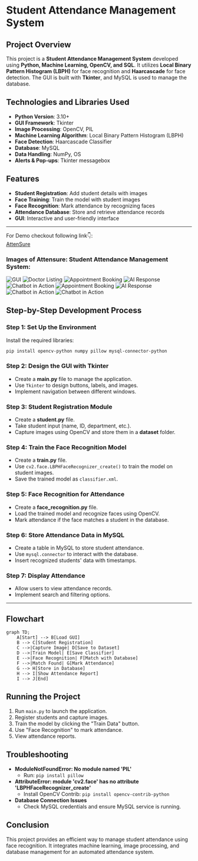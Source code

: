 ﻿# Student Attendance Management System

## Project Overview
This project is a **Student Attendance Management System** developed using **Python, Machine Learning, OpenCV, and SQL**. It utilizes **Local Binary Pattern Histogram (LBPH)** for face recognition and **Haarcascade** for face detection. The GUI is built with **Tkinter**, and MySQL is used to manage the database.

## Technologies and Libraries Used
- **Python Version**: 3.10+
- **GUI Framework**: Tkinter
- **Image Processing**: OpenCV, PIL
- **Machine Learning Algorithm**: Local Binary Pattern Histogram (LBPH)
- **Face Detection**: Haarcascade Classifier
- **Database**: MySQL
- **Data Handling**: NumPy, OS
- **Alerts & Pop-ups**: Tkinter messagebox

## Features
- **Student Registration**: Add student details with images
- **Face Training**: Train the model with student images
- **Face Recognition**: Mark attendance by recognizing faces
- **Attendance Database**: Store and retrieve attendance records
- **GUI**: Interactive and user-friendly interface

---
For Demo checkout following link👇:  
<a href="https://bijayrauniyar-hello-doc.vercel.app/" target="_blank">AttenSure</a> </br>
### Images of Attensure: Student Attendance Management System:
![GUI](demo/img1.jpg)
![Doctor Listing](demo/img2.jpg)
![Appointment Booking](demo/img3.jpg)
![AI Response](demo/img4.jpg)
![Chatbot in Action](demo/img5.jpg)
![Appointment Booking](demo/img6.jpg)
![AI Response](demo/img7.jpg)
![Chatbot in Action](demo/img8.jpg)
![Chatbot in Action](demo/img9.jpg)

## Step-by-Step Development Process

### Step 1: Set Up the Environment
Install the required libraries:
```sh
pip install opencv-python numpy pillow mysql-connector-python
```

### Step 2: Design the GUI with Tkinter
- Create a **main.py** file to manage the application.
- Use `Tkinter` to design buttons, labels, and images.
- Implement navigation between different windows.

### Step 3: Student Registration Module
- Create a **student.py** file.
- Take student input (name, ID, department, etc.).
- Capture images using OpenCV and store them in a **dataset** folder.

### Step 4: Train the Face Recognition Model
- Create a **train.py** file.
- Use `cv2.face.LBPHFaceRecognizer_create()` to train the model on student images.
- Save the trained model as `classifier.xml`.

### Step 5: Face Recognition for Attendance
- Create a **face_recognition.py** file.
- Load the trained model and recognize faces using OpenCV.
- Mark attendance if the face matches a student in the database.

### Step 6: Store Attendance Data in MySQL
- Create a table in MySQL to store student attendance.
- Use `mysql.connector` to interact with the database.
- Insert recognized students' data with timestamps.

### Step 7: Display Attendance
- Allow users to view attendance records.
- Implement search and filtering options.



---

## Flowchart
```mermaid
graph TD;
    A[Start] --> B[Load GUI]
    B --> C[Student Registration]
    C -->|Capture Image| D[Save to Dataset]
    D -->|Train Model| E[Save Classifier]
    E -->|Face Recognition| F[Match with Database]
    F -->|Match Found| G[Mark Attendance]
    G --> H[Store in Database]
    H --> I[Show Attendance Report]
    I --> J[End]
```

## Running the Project
1. Run `main.py` to launch the application.
2. Register students and capture images.
3. Train the model by clicking the "Train Data" button.
4. Use "Face Recognition" to mark attendance.
5. View attendance reports.

## Troubleshooting
- **ModuleNotFoundError: No module named 'PIL'**
  - Run: `pip install pillow`
- **AttributeError: module 'cv2.face' has no attribute 'LBPHFaceRecognizer_create'**
  - Install OpenCV Contrib: `pip install opencv-contrib-python`
- **Database Connection Issues**
  - Check MySQL credentials and ensure MySQL service is running.

## Conclusion
This project provides an efficient way to manage student attendance using face recognition. It integrates machine learning, image processing, and database management for an automated attendance system.
